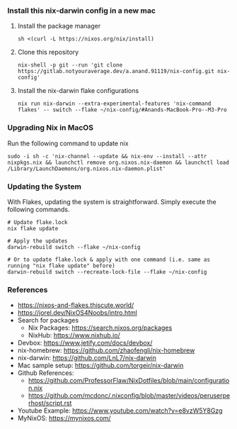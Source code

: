 ### Install this nix-darwin config in a new mac

1. Install the package manager
    ```shell
    sh <(curl -L https://nixos.org/nix/install)
    ```
2. Clone this repository
   ```shell
   nix-shell -p git --run 'git clone https://gitlab.notyouraverage.dev/a.anand.91119/nix-config.git nix-config'
   ```
3. Install the nix-darwin flake configurations
   ```shell
   nix run nix-darwin --extra-experimental-features 'nix-command flakes' -- switch --flake ~/nix-config/#Anands-MacBook-Pro--M3-Pro
   ```
   

### Upgrading Nix in MacOS
Run the following command to update nix
```shell
sudo -i sh -c 'nix-channel --update && nix-env --install --attr nixpkgs.nix && launchctl remove org.nixos.nix-daemon && launchctl load /Library/LaunchDaemons/org.nixos.nix-daemon.plist'
```


### Updating the System
With Flakes, updating the system is straightforward. Simply execute the following commands.
```shell
# Update flake.lock
nix flake update

# Apply the updates
darwin-rebuild switch --flake ~/nix-config

# Or to update flake.lock & apply with one command (i.e. same as running "nix flake update" before)
darwin-rebuild switch --recreate-lock-file --flake ~/nix-config
```


### References

- https://nixos-and-flakes.thiscute.world/
- https://jorel.dev/NixOS4Noobs/intro.html
- Search for packages
  - Nix Packages: https://search.nixos.org/packages
  - NixHub: https://www.nixhub.io/
- Devbox: https://www.jetify.com/docs/devbox/
- nix-homebrew: https://github.com/zhaofengli/nix-homebrew
- nix-darwin: https://github.com/LnL7/nix-darwin
- Mac sample setup: https://github.com/torgeir/nix-darwin
- Github References: 
  - https://github.com/ProfessorFlaw/NixDotfiles/blob/main/configuration.nix
  - https://github.com/mcdonc/.nixconfig/blob/master/videos/peruserperhost/script.rst
- Youtube Example: https://www.youtube.com/watch?v=e8vzW5Y8Gzg
- MyNixOS: https://mynixos.com/
